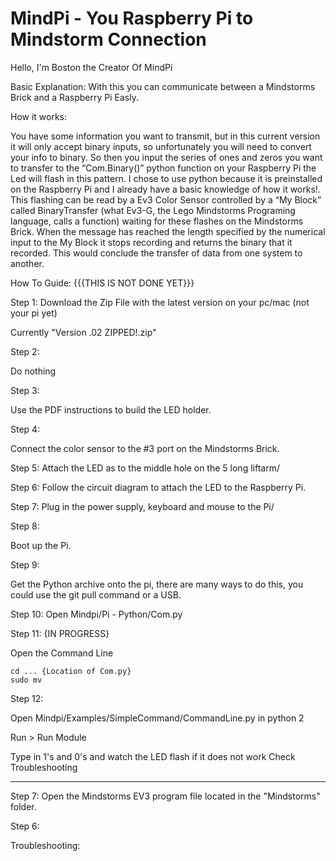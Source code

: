﻿# MindPi - You Raspberry Pi to Mindstorm Connection

Hello, I'm Boston the Creator Of MindPi

Basic Explanation:
With this you can communicate between a Mindstorms Brick and a Raspberry Pi Easly.

How it works:

You have some information you want to transmit, but in this current version it will only accept binary inputs, so unfortunately you will need to convert your info to binary. So then you input the series of ones and zeros you want to transfer to the “Com.Binary()” python function on your Raspberry Pi the Led will flash in this pattern. I chose to use python because it is preinstalled on the Raspberry Pi and I already have a basic knowledge of how it works!. This flashing can be read by a Ev3 Color Sensor controlled by a  “My Block” called BinaryTransfer (what Ev3-G, the Lego Mindstorms Programing language, calls a function) waiting for these flashes on the Mindstorms Brick. When the message has reached the length specified by the numerical input to the My Block it stops recording and returns the binary that it recorded. This would conclude the transfer of data from one system to another.

How To Guide: {{{THIS IS NOT DONE YET}}}

  Step 1:
  Download the Zip File with the latest version on your pc/mac (not your pi yet)

  Currently "Version .02 ZIPPED!.zip"

  Step 2:

  Do nothing

  Step 3:

  Use the PDF instructions to build the LED holder.

  Step 4:

  Connect the color sensor to the #3 port on the Mindstorms Brick.

  Step 5:
  Attach the LED as to the middle hole on the 5 long liftarm/

  Step 6:
  Follow the circuit diagram to attach the LED to the Raspberry Pi.

  Step 7:
  Plug in the power supply, keyboard and mouse to the Pi/

  Step 8:

  Boot up the Pi.

  Step 9:

  Get the Python archive onto the pi, there are many ways to do this, you could use the git pull command or a USB.

  Step 10:
  Open Mindpi/Pi - Python/Com.py

  Step 11: {IN PROGRESS}

  Open the Command Line

    cd ... {Location of Com.py}
    sudo mv

  Step 12:

  Open Mindpi/Examples/SimpleCommand/CommandLine.py in python 2

  Run > Run Module

  Type in 1's and 0's and watch the LED flash if it does not work Check Troubleshooting

-----------------------------------------------------------------------------------------------------------------------------------------

  Step 7:
  Open the Mindstorms EV3 program file located in the "Mindstorms" folder.

  Step 6:

Troubleshooting:
